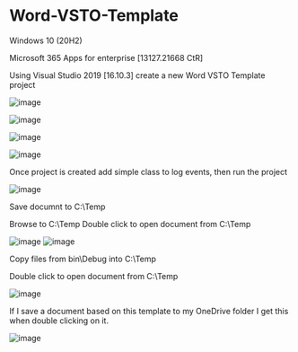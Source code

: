 # Word-VSTO-Template

Windows 10 (20H2)

Microsoft 365 Apps for enterprise [13127.21668 CtR]

Using Visual Studio 2019 [16.10.3] create a new Word VSTO Template project

![image](https://user-images.githubusercontent.com/13162784/125304918-e1694600-e325-11eb-94da-e75fa6fce261.png)

![image](https://user-images.githubusercontent.com/13162784/125306078-ccd97d80-e326-11eb-941d-d34fd5446553.png)

![image](https://user-images.githubusercontent.com/13162784/125306098-d19e3180-e326-11eb-84cc-1c61d52a5a07.png)

![image](https://user-images.githubusercontent.com/13162784/125308562-eb407880-e328-11eb-8191-53ef8fa46194.png)

Once project is created add simple class to log events, then run the project

![image](https://user-images.githubusercontent.com/13162784/125314259-f21dba00-e32d-11eb-99da-3f9c093e9753.png)

Save documnt to C:\Temp

Browse to C:\Temp
Double click to open document from C:\Temp

![image](https://user-images.githubusercontent.com/13162784/125315094-b1727080-e32e-11eb-96a0-7638830836f1.png)
![image](https://user-images.githubusercontent.com/13162784/125315253-d5ce4d00-e32e-11eb-9cb6-5e5c5217d698.png)

Copy files from bin\Debug into C:\Temp

Double click to open document from C:\Temp

![image](https://user-images.githubusercontent.com/13162784/125315600-3493c680-e32f-11eb-9067-88b9cb8e455f.png)

If I save a document based on this template to my OneDrive folder I get this when double clicking on it.

![image](https://user-images.githubusercontent.com/13162784/125317456-ebdd0d00-e330-11eb-830c-3e52dc4c5658.png)
